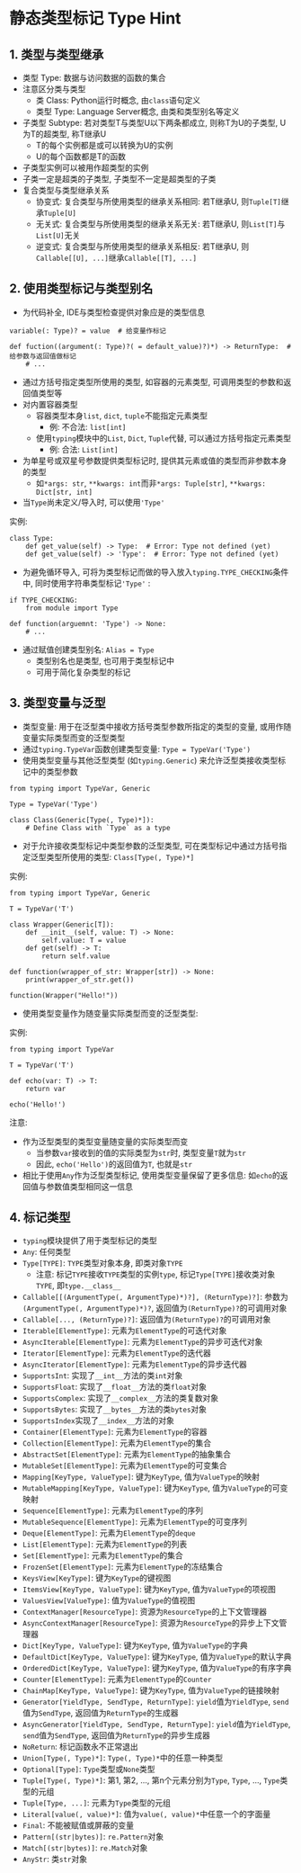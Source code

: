 # 静态类型标记 Type Hint

## 1. 类型与类型继承

- 类型 Type: 数据与访问数据的函数的集合
- 注意区分类与类型
    - 类 Class: Python运行时概念, 由`class`语句定义
    - 类型 Type: Language Server概念, 由类和类型别名等定义
- 子类型 Subtype: 若对类型T与类型U以下两条都成立, 则称T为U的子类型, U为T的超类型, 称T继承U
    - T的每个实例都是或可以转换为U的实例
    - U的每个函数都是T的函数
- 子类型实例可以被用作超类型的实例
- 子类一定是超类的子类型, 子类型不一定是超类型的子类
- 复合类型与类型继承关系
    - 协变式: 复合类型与所使用类型的继承关系相同: 若T继承U, 则`Tuple[T]`继承`Tuple[U]`
    - 无关式: 复合类型与所使用类型的继承关系无关: 若T继承U, 则`List[T]`与`List[U]`无关
    - 逆变式: 复合类型与所使用类型的继承关系相反: 若T继承U, 则`Callable[[U], ...]`继承`Callable[[T], ...]`

## 2. 使用类型标记与类型别名

- 为代码补全, IDE与类型检查提供对象应是的类型信息

```python3
variable(: Type)? = value  # 给变量作标记

def fuction((argument(: Type)?( = default_value)?)*) -> ReturnType:  # 给参数与返回值做标记
    # ...
```

- 通过方括号指定类型所使用的类型, 如容器的元素类型, 可调用类型的参数和返回值类型等
- 对内置容器类型
    - 容器类型本身`list`, `dict`, `tuple`不能指定元素类型
        - 例: 不合法: `list[int]`
    - 使用`typing`模块中的`List`, `Dict`, `Tuple`代替, 可以通过方括号指定元素类型
        - 例: 合法: `List[int]`
- 为单星号或双星号参数提供类型标记时, 提供其元素或值的类型而非参数本身的类型
    - 如`*args: str`, `**kwargs: int`而非`*args: Tuple[str]`, `**kwargs: Dict[str, int]`
- 当`Type`尚未定义/导入时, 可以使用`'Type'`

实例:

```python3
class Type:
    def get_value(self) -> Type:  # Error: Type not defined (yet)
    def get_value(self) -> 'Type':  # Error: Type not defined (yet)
```

- 为避免循环导入, 可将为类型标记而做的导入放入`typing.TYPE_CHECKING`条件中, 同时使用字符串类型标记`'Type'` :

```python3
if TYPE_CHECKING:
    from module import Type

def function(arguemnt: 'Type') -> None:
    # ...
```

- 通过赋值创建类型别名: `Alias = Type`
    - 类型别名也是类型, 也可用于类型标记中
    - 可用于简化复杂类型的标记

## 3. 类型变量与泛型

- 类型变量: 用于在泛型类中接收方括号类型参数所指定的类型的变量, 或用作随变量实际类型而变的泛型类型
- 通过`typing.TypeVar`函数创建类型变量: `Type = TypeVar('Type')`
- 使用类型变量与其他泛型类型 (如`typing.Generic`) 来允许泛型类接收类型标记中的类型参数

```python3
from typing import TypeVar, Generic

Type = TypeVar('Type')

class Class(Generic[Type(, Type)*]):
    # Define Class with `Type` as a type
```

- 对于允许接收类型标记中类型参数的泛型类型, 可在类型标记中通过方括号指定泛型类型所使用的类型: `Class[Type(, Type)*]`

实例:

```python3
from typing import TypeVar, Generic

T = TypeVar('T')

class Wrapper(Generic[T]):
    def __init__(self, value: T) -> None:
        self.value: T = value
    def get(self) -> T:
        return self.value

def function(wrapper_of_str: Wrapper[str]) -> None:
    print(wrapper_of_str.get())

function(Wrapper("Hello!"))
```

- 使用类型变量作为随变量实际类型而变的泛型类型:

实例:

```python3
from typing import TypeVar

T = TypeVar('T')

def echo(var: T) -> T:
    return var

echo('Hello!')
```

注意:

- 作为泛型类型的类型变量随变量的实际类型而变
    - 当参数`var`接收到的值的实际类型为`str`时, 类型变量`T`就为`str`
    - 因此, `echo('Hello')`的返回值为`T`, 也就是`str`
- 相比于使用`Any`作为泛型类型标记, 使用类型变量保留了更多信息: 如`echo`的返回值与参数值类型相同这一信息

## 4. 标记类型

- `typing`模块提供了用于类型标记的类型
- `Any`: 任何类型
- `Type[TYPE]`: `TYPE`类型对象本身, 即类对象`TYPE`
    - 注意: 标记`TYPE`接收`TYPE`类型的实例`type`, 标记`Type[TYPE]`接收类对象`TYPE`, 即`type.__class__`
- `Callable[[(ArgumentType(, ArgumentType)*)?], (ReturnType)?]`: 参数为`(ArgumentType(, ArgumentType)*)?`, 返回值为`(ReturnType)?`的可调用对象
- `Callable[..., (ReturnType)?]`: 返回值为`(ReturnType)?`的可调用对象
- `Iterable[ElementType]`: 元素为`ElementType`的可迭代对象
- `AsyncIterable[ElementType]`: 元素为`ElementType`的异步可迭代对象
- `Iterator[ElementType]`: 元素为`ElementType`的迭代器
- `AsyncIterator[ElementType]`: 元素为`ElementType`的异步迭代器
- `SupportsInt`: 实现了`__int__`方法的类`int`对象
- `SupportsFloat`: 实现了`__float__`方法的类`float`对象
- `SupportsComplex`: 实现了`__complex__`方法的类复数对象
- `SupportsBytes`: 实现了`__bytes__`方法的类`bytes`对象
- `SupportsIndex`实现了`__index__`方法的对象
- `Container[ElementType]`: 元素为`ElementType`的容器
- `Collection[ElementType]`: 元素为`ElementType`的集合
- `AbstractSet[ElementType]`: 元素为`ElementType`的抽象集合
- `MutableSet[ElementType]`: 元素为`ElementType`的可变集合
- `Mapping[KeyType, ValueType]`: 键为`KeyType`, 值为`ValueType`的映射
- `MutableMapping[KeyType, ValueType]`: 键为`KeyType`, 值为`ValueType`的可变映射
- `Sequence[ElementType]`: 元素为`ElementType`的序列
- `MutableSequence[ElementType]`: 元素为`ElementType`的可变序列
- `Deque[ElementType]`: 元素为`ElementType`的`deque`
- `List[ElementType]`: 元素为`ElementType`的列表
- `Set[ElementType]`: 元素为`ElementType`的集合
- `FrozenSet[ElementType]`: 元素为`ElementType`的冻结集合
- `KeysView[KeyType]`: 键为`KeyType`的键视图
- `ItemsView[KeyType, ValueType]`: 键为`KeyType`, 值为`ValueType`的项视图
- `ValuesView[ValueType]`: 值为`ValueType`的值视图
- `ContextManager[ResourceType]`: 资源为`ResourceType`的上下文管理器
- `AsyncContextManager[ResourceType]`: 资源为`ResourceType`的异步上下文管理器
- `Dict[KeyType, ValueType]`: 键为`KeyType`, 值为`ValueType`的字典
- `DefaultDict[KeyType, ValueType]`: 键为`KeyType`, 值为`ValueType`的默认字典
- `OrderedDict[KeyType, ValueType]`: 键为`KeyType`, 值为`ValueType`的有序字典
- `Counter[ElementType]`: 元素为`ElementType`的`Counter`
- `ChainMap[KeyType, ValueType]`: 键为`KeyType`, 值为`ValueType`的链接映射
- `Generator[YieldType, SendType, ReturnType]`: `yield`值为`YieldType`, `send`值为`SendType`, 返回值为`ReturnType`的生成器
- `AsyncGenerator[YieldType, SendType, ReturnType]`: `yield`值为`YieldType`, `send`值为`SendType`, 返回值为`ReturnType`的异步生成器
- `NoReturn`: 标记函数永不正常退出
- `Union[Type(, Type)*]`: `Type(, Type)*`中的任意一种类型
- `Optional[Type]`: `Type`类型或`None`类型
- `Tuple[Type(, Type)*]`: 第1, 第2, ..., 第n个元素分别为`Type`, `Type`, ..., `Type`类型的元组
- `Tuple[Type, ...]`: 元素为`Type`类型的元组
- `Literal[value(, value)*]`: 值为`value(, value)*`中任意一个的字面量
- `Final`: 不能被赋值或屏蔽的变量
- `Pattern[(str|bytes)]`: `re.Pattern`对象
- `Match[(str|bytes)]`: `re.Match`对象
- `AnyStr`: 类`str`对象
